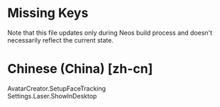 # Missing Keys
Note that this file updates only during Neos build process and doesn't necessarily reflect the current state.

# Chinese (China) [zh-cn]
AvatarCreator.SetupFaceTracking  
Settings.Laser.ShowInDesktop  

